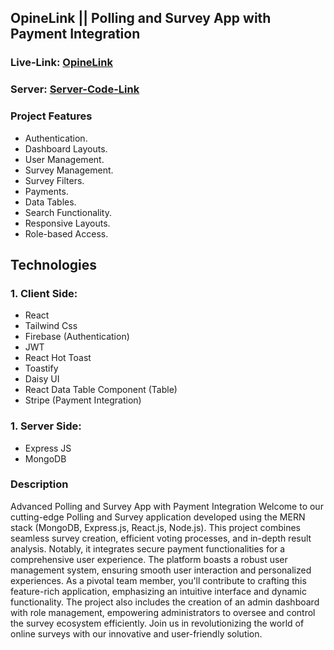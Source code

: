 ## OpineLink || Polling and Survey App with Payment Integration

### Live-Link: [OpineLink](https://polling-survey-app.web.app/)

### Server: [Server-Code-Link](https://github.com/rabby-web/polling-survey-app-server/)

### Project Features

- Authentication.
- Dashboard Layouts.
- User Management.
- Survey Management.
- Survey Filters.
- Payments.
- Data Tables.
- Search Functionality.
- Responsive Layouts.
- Role-based Access.

## Technologies

### 1. Client Side:

- React
- Tailwind Css
- Firebase (Authentication)
- JWT
- React Hot Toast
- Toastify
- Daisy UI
- React Data Table Component (Table)
- Stripe (Payment Integration)

### 1. Server Side:

- Express JS
- MongoDB

### Description

Advanced Polling and Survey App with Payment Integration
Welcome to our cutting-edge Polling and Survey application developed using the MERN stack (MongoDB, Express.js, React.js, Node.js). This project combines seamless survey creation, efficient voting processes, and in-depth result analysis. Notably, it integrates secure payment functionalities for a comprehensive user experience. The platform boasts a robust user management system, ensuring smooth user interaction and personalized experiences. As a pivotal team member, you'll contribute to crafting this feature-rich application, emphasizing an intuitive interface and dynamic functionality. The project also includes the creation of an admin dashboard with role management, empowering administrators to oversee and control the survey ecosystem efficiently. Join us in revolutionizing the world of online surveys with our innovative and user-friendly solution.
